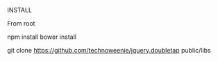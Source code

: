 INSTALL

From root

npm install
bower install

git clone https://github.com/technoweenie/jquery.doubletap public/libs



